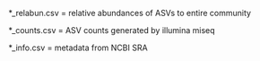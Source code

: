 *_relabun.csv = relative abundances of ASVs to entire community

*_counts.csv = ASV counts generated by illumina miseq

*_info.csv = metadata from NCBI SRA
